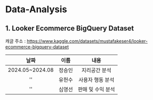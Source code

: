 # Data-Analysis

## 1. Looker Ecommerce BigQuery Dataset
캐글 주소 : https://www.kaggle.com/datasets/mustafakeser4/looker-ecommerce-bigquery-dataset

            
|날짜|이름|내용|
|:---:|:---:|:---:|
|2024.05~2024.08|정승인|지리공간 분석|
|''|유헌수|사용자 행동 분석|
|''|심영선|판매 및 수익 분석|

